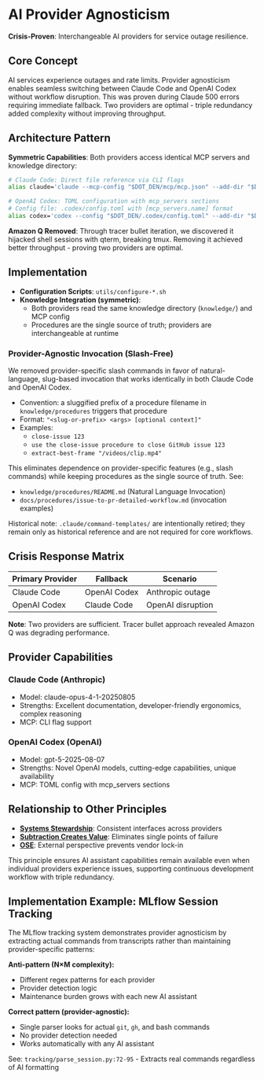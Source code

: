 # AI Provider Agnosticism

**Crisis-Proven**: Interchangeable AI providers for service outage resilience.

## Core Concept

AI services experience outages and rate limits. Provider agnosticism enables seamless switching between Claude Code and OpenAI Codex without workflow disruption. This was proven during Claude 500 errors requiring immediate fallback. Two providers are optimal - triple redundancy added complexity without improving throughput.

## Architecture Pattern

**Symmetric Capabilities**: Both providers access identical MCP servers and knowledge directory:

```bash
# Claude Code: Direct file reference via CLI flags
alias claude='claude --mcp-config "$DOT_DEN/mcp/mcp.json" --add-dir "$DOT_DEN/knowledge"'

# OpenAI Codex: TOML configuration with mcp_servers sections
# Config file: .codex/config.toml with [mcp_servers.name] format
alias codex='codex --config "$DOT_DEN/.codex/config.toml" --add-dir "$DOT_DEN/knowledge"'
```

**Amazon Q Removed**: Through tracer bullet iteration, we discovered it hijacked shell sessions with qterm, breaking tmux. Removing it achieved better throughput - proving two providers are optimal.

## Implementation

- **Configuration Scripts**: `utils/configure-*.sh`
- **Knowledge Integration (symmetric)**:
  - Both providers read the same knowledge directory (`knowledge/`) and MCP config
  - Procedures are the single source of truth; providers are interchangeable at runtime

### Provider-Agnostic Invocation (Slash-Free)

We removed provider-specific slash commands in favor of natural-language, slug-based invocation that works identically in both Claude Code and OpenAI Codex.

- Convention: a sluggified prefix of a procedure filename in `knowledge/procedures` triggers that procedure
- Format: `"<slug-or-prefix> <args> [optional context]"`
- Examples:
  - `close-issue 123`
  - `use the close-issue procedure to close GitHub issue 123`
  - `extract-best-frame "/videos/clip.mp4"`

This eliminates dependence on provider-specific features (e.g., slash commands) while keeping procedures as the single source of truth. See:
- `knowledge/procedures/README.md` (Natural Language Invocation)
- `docs/procedures/issue-to-pr-detailed-workflow.md` (invocation examples)

Historical note: `.claude/command-templates/` are intentionally retired; they remain only as historical reference and are not required for core workflows.

## Crisis Response Matrix

| Primary Provider | Fallback | Scenario |
|-----------------|----------|----------|
| Claude Code | OpenAI Codex | Anthropic outage |
| OpenAI Codex | Claude Code | OpenAI disruption |

**Note**: Two providers are sufficient. Tracer bullet approach revealed Amazon Q was degrading performance.

## Provider Capabilities

### Claude Code (Anthropic)
- Model: claude-opus-4-1-20250805
- Strengths: Excellent documentation, developer-friendly ergonomics, complex reasoning
- MCP: CLI flag support

### OpenAI Codex (OpenAI)
- Model: gpt-5-2025-08-07
- Strengths: Novel OpenAI models, cutting-edge capabilities, unique availability
- MCP: TOML config with mcp_servers sections

## Relationship to Other Principles

- **[Systems Stewardship](systems-stewardship.md)**: Consistent interfaces across providers
- **[Subtraction Creates Value](subtraction-creates-value.md)**: Eliminates single points of failure
- **[OSE](ose.md)**: External perspective prevents vendor lock-in

This principle ensures AI assistant capabilities remain available even when individual providers experience issues, supporting continuous development workflow with triple redundancy.

## Implementation Example: MLflow Session Tracking

The MLflow tracking system demonstrates provider agnosticism by extracting actual commands from transcripts rather than maintaining provider-specific patterns:

**Anti-pattern (N×M complexity):**
- Different regex patterns for each provider
- Provider detection logic
- Maintenance burden grows with each new AI assistant

**Correct pattern (provider-agnostic):**
- Single parser looks for actual `git`, `gh`, and bash commands
- No provider detection needed
- Works automatically with any AI assistant

See: `tracking/parse_session.py:72-95` - Extracts real commands regardless of AI formatting
